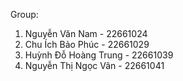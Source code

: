 Group:
1.	Nguyễn Văn Nam - 22661024
2.	Chu Ích Bảo Phúc - 22661029
3.	Huỳnh Đỗ Hoàng Trung - 22661039
4.	Nguyễn Thị Ngọc Vân - 22661041                                                      
